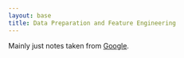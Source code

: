 ```yaml
---
layout: base
title: Data Preparation and Feature Engineering
---
```


Mainly just notes taken from [Google](https://developers.google.com/machine-learning/data-prep).


